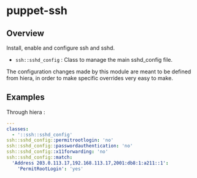 # puppet-ssh

## Overview

Install, enable and configure ssh and sshd.

* `ssh::sshd_config` : Class to manage the main sshd_config file.

The configuration changes made by this module are meant to be defined from
hiera, in order to make specific overrides very easy to make.

## Examples

Through hiera :

```yaml
---
classes:
  - '::ssh::sshd_config'
ssh::sshd_config::permitrootlogin: 'no'
ssh::sshd_config::passwordauthentication: 'no'
ssh::sshd_config::x11forwarding: 'no'
ssh::sshd_config::match:
  'Address 203.0.113.17,192.168.113.17,2001:db8:1:a211::1':
    'PermitRootLogin': 'yes'
```

